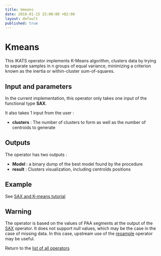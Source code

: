 ```yaml
---
title: kmeans
date: 2018-01-15 15:00:00 +02:00
layout: default
published: true
---
```

# Kmeans

This IKATS operator implements K-Means algorithm, clusters data by trying to separate samples in n groups of equal variance, minimizing a criterion known as the inertia or within-cluster sum-of-squares.


## Input and parameters

In the current implementation, this operator only takes one input of the functional type **SAX**.

It also takes 1 input from the user :

- **clusters** : The number of clusters to form as well as the number of centroids to generate


## Outputs

The operator has two outputs :

 - **Model** : a binary dump of the best model found by the procedure
 - **result** : Clusters visualization, including centroïds positions  

## Example
See [SAX and K-means tutorial](/doc/tutorials/tuto_sax.html)


## Warning

The operator is based on the values of PAA segments at the output of the [SAX](/doc/operators/sax.html) operator. It does not support null values, which may be the case in the case of missing data. In this case, upstream use of the [resample](/doc/operators/resample.html) operator may be useful.


Return to the [list of all operators](/operators.html)
